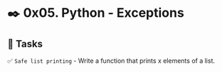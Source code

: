 # :black_nib: 0x05. Python - Exceptions

## :open_file_folder: Tasks

:white_check_mark: ``Safe list printing`` - Write a function that prints x elements of a list.
